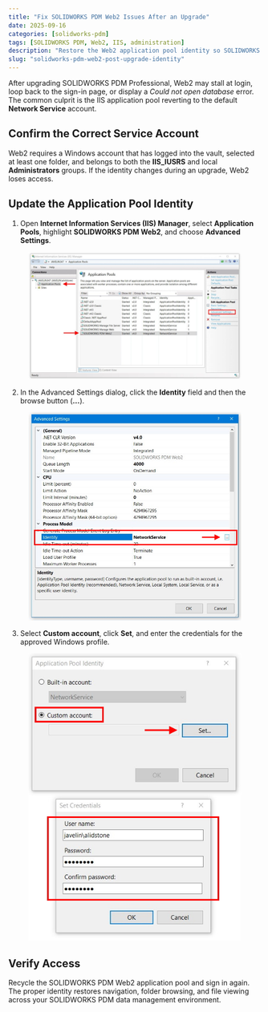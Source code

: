 ```yaml
---
title: "Fix SOLIDWORKS PDM Web2 Issues After an Upgrade"
date: 2025-09-16
categories: [solidworks-pdm]
tags: [SOLIDWORKS PDM, Web2, IIS, administration]
description: "Restore the Web2 application pool identity so SOLIDWORKS PDM stays accessible after upgrades."
slug: "solidworks-pdm-web2-post-upgrade-identity"
---
```


<p>After upgrading SOLIDWORKS PDM Professional, Web2 may stall at login, loop back to the sign-in page, or display a <em>Could not open database</em> error. The common culprit is the IIS application pool reverting to the default <strong>Network Service</strong> account.</p>

<h2>Confirm the Correct Service Account</h2>

<p>Web2 requires a Windows account that has logged into the vault, selected at least one folder, and belongs to both the <strong>IIS_IUSRS</strong> and local <strong>Administrators</strong> groups. If the identity changes during an upgrade, Web2 loses access.</p>

<h2>Update the Application Pool Identity</h2>

<ol>
  <li>Open <strong>Internet Information Services (IIS) Manager</strong>, select <strong>Application Pools</strong>, highlight <strong>SOLIDWORKS PDM Web2</strong>, and choose <strong>Advanced Settings</strong>.</li>
</ol>

<figure>
  <img src="/assets/images/After-upgrade-1220x734.jpg" alt="IIS Manager showing the SOLIDWORKS PDM Web2 application pool" />
</figure>

<ol start="2">
  <li>In the Advanced Settings dialog, click the <strong>Identity</strong> field and then the browse button (<strong>…</strong>).</li>
</ol>

<figure>
  <img src="/assets/images/Advanced-Settings.jpg" alt="Advanced Settings dialog highlighting the Identity field" />
</figure>

<ol start="3">
  <li>Select <strong>Custom account</strong>, click <strong>Set</strong>, and enter the credentials for the approved Windows profile.</li>
</ol>

<figure>
  <img src="/assets/images/specific-user.jpg" alt="Dialog for setting the custom account credentials in IIS" />
</figure>

<h2>Verify Access</h2>

<p>Recycle the SOLIDWORKS PDM Web2 application pool and sign in again. The proper identity restores navigation, folder browsing, and file viewing across your SOLIDWORKS PDM data management environment.</p>
